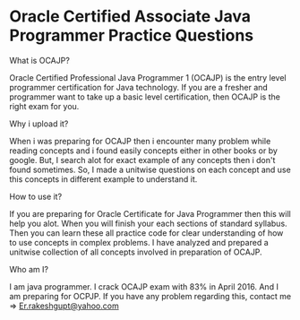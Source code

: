# Oracle Certified Associate Java Programmer Practice Questions


 What is OCAJP?

Oracle Certified Professional Java Programmer 1 (OCAJP) is the entry level programmer certification for Java technology. If you are a fresher and programmer want to take up a basic level certification, then OCAJP is the right exam for you.

 Why i upload it?

When i was preparing for OCAJP then i encounter many problem while reading concepts and i found easily concepts either in other books or by google. But, I search alot for exact example of any concepts then i don't found sometimes.
So, I made a unitwise questions on each concept and use this concepts in different example to understand it.

 How to use it?
 
 If you are preparing for Oracle Certificate for Java Programmer then this will help you alot.
 When you will finish your each sections of standard syllabus. Then you can learn these all practice code for clear understanding of how to use concepts in complex problems.
 I have analyzed and prepared a unitwise collection of all concepts involved in preparation of OCAJP.
 
 Who am I?
 
 I am java programmer. I crack OCAJP exam with 83% in April 2016. And I am preparing for OCPJP.
 If you have any problem regarding this, contact me => Er.rakeshgupt@yahoo.com
